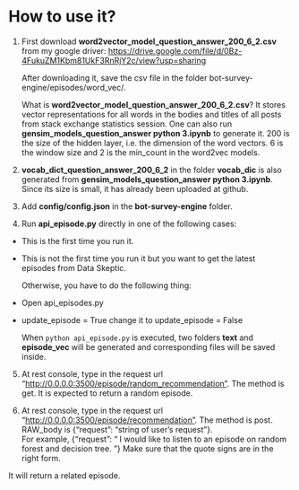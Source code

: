 # How to use it?

1. First download **word2vector_model_question_answer_200_6_2.csv** from  my google driver: https://drive.google.com/file/d/0Bz-4FukuZM1Kbm81UkF3RnRjY2c/view?usp=sharing

   After downloading it, save the csv file in the folder bot-survey-engine/episodes/word_vec/.

   What is  **word2vector_model_question_answer_200_6_2.csv**?  It stores vector representations for all words in the bodies and titles of all posts from stack exchange statistics session. One can also run **gensim_models_question_answer python 3.ipynb** to generate it. 200 is the size of the hidden layer, i.e. the dimension of the word vectors.  6 is the window size and 2 is the min_count in the word2vec models.  

2. **vocab_dict_question_answer_200_6_2** in the folder **vocab_dic** is also generated from **gensim_models_question_answer       python 3.ipynb**. Since its size is small, it has already been uploaded at github. 

3. Add **config/config.json** in the **bot-survey-engine** folder.

4. Run **api_episode.py** directly in one of the following cases:
  - This is the first time you run it. 
  - This is not the first time you run it but you want to get the latest episodes from Data Skeptic.
  
    Otherwise, you have to do the following thing:
  - Open api_episodes.py
  - update_episode = True   change it to update_episode = False
  
    When `python api_episode.py` is executed, two folders **text** and **episode_vec** will be generated and corresponding files will be saved inside.

5. At rest console, type in the request url “http://0.0.0.0:3500/episode/random_recommendation”. The method is get. 
It is expected to return a random episode. 

6. At rest console, type in the request url “http://0.0.0.0:3500/episode/recommendation”. The method is post. 
RAW_body is {“request”: “string of user’s request”}.  
For example, {“request”: “ I would like to listen to an episode on random forest and decision tree. ”} Make sure that the quote signs are in the right form. 

  It will return a related episode. 
